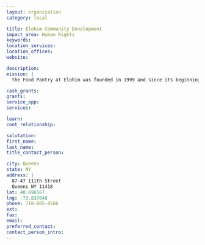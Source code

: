 ```yaml
---
layout: organization
category: local

title: Elohim Community Development
impact_area: Human Rights
keywords: 
location_services: 
location_offices: 
website: 

description: 
mission: |
  the Food Pantry at Elohim was founded in 1999 and since its beginning we have grown into one of Queens' largest mutli-service food pantries.   

cash_grants: 
grants: 
service_opp: 
services: 

learn: 
cont_relationship: 

salutation: 
first_name: 
last_name: 
title_contact_person: 

city: Queens
state: NY
address: |
  87-47 111th Street     
  Queens NY 11418
lat: 40.696567
lng: -73.837048
phone: 718-805-4566
ext: 
fax: 
email: 
preferred_contact: 
contact_person_intro: 
---
```

